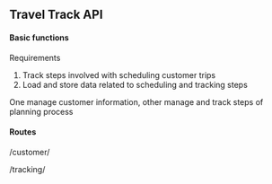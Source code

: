 ## Travel Track API

#### Basic functions

Requirements

1. Track steps involved with scheduling customer trips
2. Load and store data related to scheduling and tracking steps

One manage customer information, other manage and track steps of planning process

#### Routes

/customer/


/tracking/


